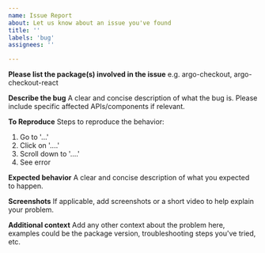 ```yaml
---
name: Issue Report
about: Let us know about an issue you've found
title: ''
labels: 'bug'
assignees: ''

---
```


**Please list the package(s) involved in the issue**
e.g. argo-checkout, argo-checkout-react

**Describe the bug**
A clear and concise description of what the bug is. Please include specific affected APIs/components if relevant.

**To Reproduce**
Steps to reproduce the behavior:
1. Go to '...'
2. Click on '....'
3. Scroll down to '....'
4. See error

**Expected behavior**
A clear and concise description of what you expected to happen.

**Screenshots**
If applicable, add screenshots or a short video to help explain your problem.

**Additional context**
Add any other context about the problem here, examples could be the package version, troubleshooting steps you've tried, etc.